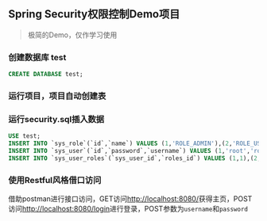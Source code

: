 ## Spring Security权限控制Demo项目
> 极简的Demo，仅作学习使用

### 创建数据库 test
``` sql
CREATE DATABASE test;
```

### 运行项目，项目自动创建表

### 运行security.sql插入数据
```sql
USE test;
INSERT INTO `sys_role`(`id`,`name`) VALUES (1,'ROLE_ADMIN'),(2,'ROLE_USER');
INSERT INTO `sys_user`(`id`,`password`,`username`) VALUES (1,'root','root'),(2,'sang','sang');
INSERT INTO `sys_user_roles`(`sys_user_id`,`roles_id`) VALUES (1,1),(2,2);
```

### 使用Restful风格借口访问
借助postman进行接口访问，GET访问[http://localhost:8080/](http://localhost:8080/)获得主页，POST访问[http://localhost:8080/login](http://localhost:8080/login)进行登录，POST参数为`username`和`password`